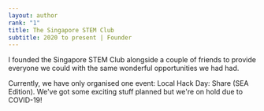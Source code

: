 ```yaml
---
layout: author
rank: "1"
title: The Singapore STEM Club
subtitle: 2020 to present | Founder
---
```

I founded the Singapore STEM Club alongside a couple of friends to provide everyone we could with the same wonderful opportunities we had had.

Currently, we have only organised one event: Local Hack Day: Share (SEA Edition). We've got some exciting stuff planned but we're on hold due to COVID-19!